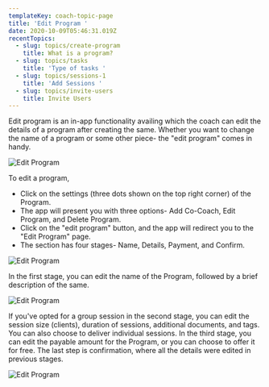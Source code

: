 ```yaml
---
templateKey: coach-topic-page
title: 'Edit Program '
date: 2020-10-09T05:46:31.019Z
recentTopics:
  - slug: topics/create-program
    title: What is a program?
  - slug: topics/tasks
    title: 'Type of tasks '
  - slug: topics/sessions-1
    title: 'Add Sessions '
  - slug: topics/invite-users
    title: Invite Users
---
```

Edit program is an in-app functionality availing which the coach can edit the details of a program after creating the same. Whether you want to change the name of a program or some other piece- the "edit program" comes in handy.

![Edit Program](/img/edit-program-i.png "Edit Program")

To edit a program, 

* Click on the settings (three dots shown on the top right corner) of the Program. 
* The app will present you with three options- Add Co-Coach, Edit Program, and Delete Program.
* Click on the "edit program" button, and the app will redirect you to the "Edit Program" page. 
* The section has four stages- Name, Details, Payment, and Confirm. 

![Edit Program](/img/edit-program-name-i.png "Edit Program")

In the first stage, you can edit the name of the Program, followed by a brief description of the same. 

![Edit Program](/img/edit-program-details-i.png "Edit Program")

If you've opted for a group session in the second stage, you can edit the session size (clients), duration of sessions, additional documents, and tags. You can also choose to deliver individual sessions. In the third stage, you can edit the payable amount for the Program, or you can choose to offer it for free. The last step is confirmation, where all the details were edited in previous stages.

![Edit Program](/img/edit-program-payment-i.png "Edit Program")

